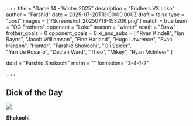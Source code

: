 +++ 
title = "Game 14 - Winter 2025" 
description = "Frothers VS Loko" 
author = "Farshid" 
date = 2025-07-20T13:00:00.000Z 
draft = false 
type = "post" 
images = ["/Screenshot_20250718-153206.png"] 
match = true 
team = "OG Frothers" 
opponent = "Loko" 
season = "winter" 
result = "Draw" 
frother_goals = 0 
opponent_goals = 0
xi_and_subs = [
 "Ryan Kindell",
 "Ian Rayns",
 "Jacob Williamson",
 "Finn Harland",
 "Hugo Lawrence", 
 "Evan Hanson",
 "Hunter", 
 "Farshid Shokoohi", 
 "Oli Spicer",  
 "Yarride Rosario", 
 "Declan Ward", 
 "Theo", 
 "Mikey",
 "Ryan McInteer"
]

dotd = "Farshid Shokoohi"
motm = ""
formation= "3-4-1-2"

+++



## Dick of the Day

![](https://media1.giphy.com/media/v1.Y2lkPTZjMDliOTUydDloa3JoMWl4ZGt3a3dzMWhzMHk0aHJkZXNuMHN6aTNhaWNueWd0ZSZlcD12MV9pbnRlcm5hbF9naWZfYnlfaWQmY3Q9Zw/lqpUzcQUwxUeM2UUMh/giphy.gif)

**Shokoohi**